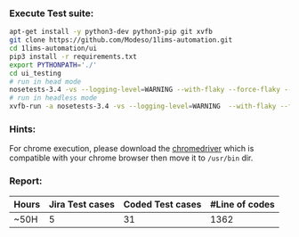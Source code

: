 ### Execute Test suite:
```bash
apt-get install -y python3-dev python3-pip git xvfb
git clone https://github.com/Modeso/1lims-automation.git
cd 1lims-automation/ui 
pip3 install -r requirements.txt
export PYTHONPATH='./'
cd ui_testing
# run in head mode
nosetests-3.4 -vs --logging-level=WARNING --with-flaky --force-flaky --max-runs=3 --no-flaky-report testcases/basic_tests --tc-file=../config.ini --tc=site.password:admin
# run in headless mode
xvfb-run -a nosetests-3.4 -vs --logging-level=WARNING  --with-flaky --force-flaky --max-runs=3 --no-flaky-report testcases/basic_tests --tc-file=../config.ini --tc=site.password:admin
```

### Hints:
For chrome execution, please download the [chromedriver](http://chromedriver.chromium.org/downloads) which is compatible with your chrome browser then move it to `/usr/bin` dir. 

### Report:
| ____Hours____ | __Jira Test cases__ | __Coded Test cases__ |__#Line of codes__ |
|---------------|---------------------|----------------------|-------------------|
|     ~50H      |          5          |          31          |      1362         |  
